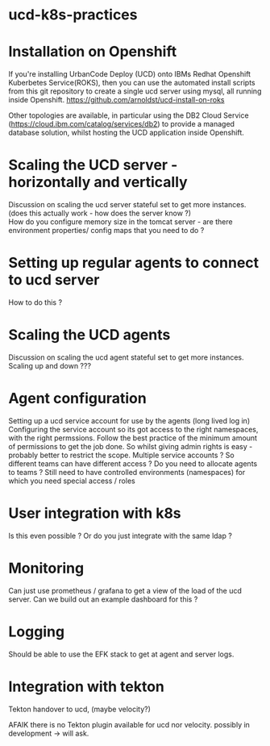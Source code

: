 # ucd-k8s-practices

# Installation on Openshift
If you're installing UrbanCode Deploy (UCD) onto IBMs Redhat Openshift Kuberbetes Service(ROKS), then you can use the automated install scripts from this git repository to create a single ucd server using mysql, all running inside Openshift.
https://github.com/arnoldst/ucd-install-on-roks

Other topologies are available, in particular using the DB2 Cloud Service (https://cloud.ibm.com/catalog/services/db2) to provide a managed database solution, whilst hosting the UCD application inside Openshift.  


# Scaling the UCD server - horizontally and vertically
Discussion on scaling the ucd server stateful set to get more instances. (does this actually work - how does the server know ?)  
How do you configure memory size in the tomcat server - are there environment properties/ config maps that you need to do ?

# Setting up regular agents to connect to ucd server
How to do this ?

# Scaling the UCD agents
Discussion on scaling the ucd agent stateful set to get more instances. 
Scaling up and down ???

# Agent configuration
Setting up a ucd service account for use by the agents (long lived log in)
Configuring the service account so its got access to the right namespaces, with the right permssions. Follow the best practice of the minimum amount of permissions to get the job done.  So whilst giving admin rights is easy - probably better to restrict the scope.
Multiple service accounts ?  So different teams can have different access ?
Do you need to allocate agents to teams ?
Still need to have controlled environments (namespaces) for which you need special access / roles

# User integration with k8s 
Is this even possible ?  Or do you just integrate with the same ldap ?

# Monitoring
Can just use prometheus / grafana to get a view of the load of the ucd server.  Can we build out an example dashboard for this ?

# Logging
Should be able to use the EFK stack to get at agent and server logs.

# Integration with tekton
Tekton handover to ucd, (maybe velocity?)

AFAIK there is no Tekton plugin available for ucd nor velocity. possibly in development -> will ask.


